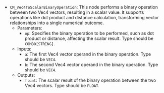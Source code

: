 - `CM_Vec4ToScalarBinaryOperation`: This node performs a binary operation between two Vec4 vectors, resulting in a scalar value. It supports operations like dot product and distance calculation, transforming vector relationships into a single numerical outcome.
    - Parameters:
        - `op`: Specifies the binary operation to be performed, such as dot product or distance, affecting the scalar result. Type should be `COMBO[STRING]`.
    - Inputs:
        - `a`: The first Vec4 vector operand in the binary operation. Type should be `VEC4`.
        - `b`: The second Vec4 vector operand in the binary operation. Type should be `VEC4`.
    - Outputs:
        - `float`: The scalar result of the binary operation between the two Vec4 vectors. Type should be `FLOAT`.
